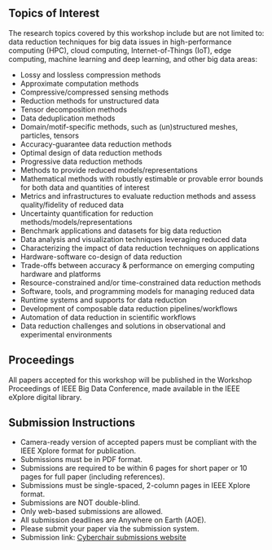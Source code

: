 ## Topics of Interest

The research topics covered by this workshop include but are not limited to: data reduction techniques for big data issues in high-performance computing (HPC), cloud
computing, Internet-of-Things (IoT), edge computing, machine learning and deep learning, and other big data areas:
* Lossy and lossless compression methods
* Approximate computation methods
* Compressive/compressed sensing methods
* Reduction methods for unstructured data
* Tensor decomposition methods
* Data deduplication methods
* Domain/motif-specific methods, such as (un)structured meshes, particles, tensors
* Accuracy-guarantee data reduction methods
* Optimal design of data reduction methods
* Progressive data reduction methods
* Methods to provide reduced models/representations
* Mathematical methods with robustly estimable or provable error bounds for both data and
quantities of interest
* Metrics and infrastructures to evaluate reduction methods and assess quality/fidelity of
reduced data
* Uncertainty quantification for reduction methods/models/representations
* Benchmark applications and datasets for big data reduction
* Data analysis and visualization techniques leveraging reduced data
* Characterizing the impact of data reduction techniques on applications
* Hardware-software co-design of data reduction
* Trade-offs between accuracy & performance on emerging computing hardware and platforms
* Resource-constrained and/or time-constrained data reduction methods
* Software, tools, and programming models for managing reduced data
* Runtime systems and supports for data reduction
* Development of composable data reduction pipelines/workflows
* Automation of data reduction in scientific workflows
* Data reduction challenges and solutions in observational and experimental environments

## Proceedings
All papers accepted for this workshop will be published in the Workshop Proceedings of IEEE Big Data Conference, made available in the IEEE eXplore digital library.

## Submission Instructions
* Camera-ready version of accepted papers must be compliant with the IEEE Xplore format for publication.
* Submissions must be in PDF format.
* Submissions are required to be within 6 pages for short paper or 10 pages for full paper (including references).
* Submissions must be single-spaced, 2-column pages in IEEE Xplore format.
* Submissions are NOT double-blind.
* Only web-based submissions are allowed.
* All submission deadlines are Anywhere on Earth (AOE).
* Please submit your paper via the submission system.
* Submission link: [Cyberchair submissions website](https://wi-lab.com/cyberchair/2025/bigdata25/scripts/submit.php?subarea=S01&undisplay_detail=1&wh=/cyberchair/2025/bigdata25/scripts/ws_submit.php)


